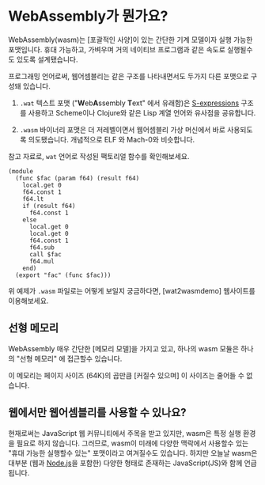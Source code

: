 # WebAssembly가 뭔가요?

WebAssembly(wasm)는 [포괄적인 사양]이 있는 간단한 기계 모델이자 실행 가능한 포맷입니다. 휴대 가능하고, 가벼우며 거의 네이티브 프로그램과 같은 속도로 실행될수도 있도록 설계됐습니다.

프로그래밍 언어로써, 웹어셈블리는 같은 구조를 나타내면서도 두가지 다른 포맷으로 구성돼 있습니다.

1. `.wat` 텍스트 포맷 ("**W**eb**A**ssembly **T**ext" 에서 유래함)은 [S-expressions] 구조를 사용하고 Scheme이나 Clojure와 같은 Lisp 계열 언어와 유사점을 공유합니다.

2. `.wasm` 바이너리 포맷은 더 저레벨이면서 웹어셈블리 가상 머신에서 바로 사용되도록 의도됐습니다. 개념적으로 ELF 와 Mach-0와 비슷합니다.

참고 자료로, `wat` 언어로 작성된 팩토리얼 함수를 확인해보세요.

```
(module
  (func $fac (param f64) (result f64)
    local.get 0
    f64.const 1
    f64.lt
    if (result f64)
      f64.const 1
    else
      local.get 0
      local.get 0
      f64.const 1
      f64.sub
      call $fac
      f64.mul
    end)
  (export "fac" (func $fac)))
```

위 예제가 `.wasm` 파일로는 어떻게 보일지 궁금하다면, [wat2wasmdemo] 웹사이트를 이용해보세요.

## 선형 메모리
WebAssembly 매우 간단한 [메모리 모델]을 가지고 있고, 하나의 wasm 모듈은 하나의 "선형 메모리" 에 접근할수 있습니다.

이 메모리는 페이지 사이즈 (64K)의 곱만큼 [커질수 있으며] 이 사이즈는 줄어들 수 없습니다. 

## 웹에서만 웹어셈블리를 사용할 수 있나요?

현재로써는 JavaScript 웹 커뮤니티에서 주목을 받고 있지만, wasm은 특정 실행 환경을 필요로 하지 않습니다. 그러므로, wasm이 미래에 다양한 맥락에서 사용할수 있는 "휴대 가능한 실행할수 있는" 포맷이라고 여겨질수도 있습니다. 하지만 오늘날 wasm은 대부분 (웹과 [Node.js]을 포함한) 다양한 형태로 존재하는 JavaScript(JS)와 함께 언급됩니다.

[memory model]: https://webassembly.github.io/spec/core/syntax/modules.html#syntax-mem
[memory can be grown]: https://webassembly.github.io/spec/core/syntax/instructions.html#syntax-instr-memory
[extensive specification]: https://webassembly.github.io/spec/
[value types]: https://webassembly.github.io/spec/core/syntax/types.html#value-types
[Node.js]: https://nodejs.org
[S-expressions]: https://en.wikipedia.org/wiki/S-expression
[wat2wasm demo]: https://webassembly.github.io/wabt/demo/wat2wasm/
